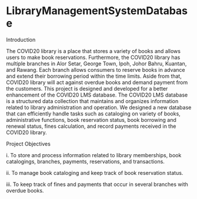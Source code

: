 # LibraryManagementSystemDatabase

Introduction

The COVID20 library is a place that stores a variety of books and allows users to make book reservations. Furthermore, the COVID20 library has multiple branches in Alor Setar, George Town, Ipoh, Johor Bahru, Kuantan, and Rawang. Each branch allows consumers to reserve books in advance and extend their borrowing period within the time limits. Aside from that, COVID20 library will act against overdue books and demand payment from the customers. 
This project is designed and developed for a better enhancement of the COVID20 LMS database. The COVID20 LMS database is a structured data collection that maintains and organizes information related to library administration and operation. We designed a new database that can efficiently handle tasks such as cataloging on variety of books, administrative functions, book reservation status, book borrowing and renewal status, fines calculation, and record payments received in the COVID20 library.

Project Objectives 

i.	To store and process information related to library memberships, book catalogings, branches, payments, reservations, and transactions.

ii.	To manage book cataloging and keep track of book reservation status. 

iii.	To keep track of fines and payments that occur in several branches with overdue books.
